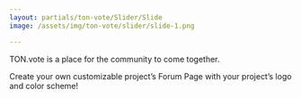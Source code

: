 ```yaml
---
layout: partials/ton-vote/Slider/Slide
image: /assets/img/ton-vote/slider/slide-1.png

---
```


TON.vote is a place for the community to come together. 


Create your own customizable project’s Forum Page with your project’s logo and color scheme!
